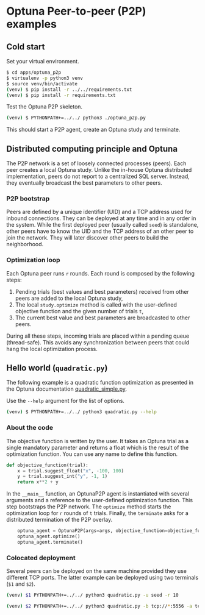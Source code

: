 # Optuna Peer-to-peer (P2P) examples

## Cold start

Set your virtual environment.

```bash
$ cd apps/optuna_p2p
$ virtualenv -p python3 venv
$ source venv/bin/activate
(venv) $ pip install -r ../../requirements.txt
(venv) $ pip install -r requirements.txt
```

Test the Optuna P2P skeleton.

```bash
(venv) $ PYTHONPATH+=../../ python3 ./optuna_p2p.py
```

This should start a P2P agent, create an Optuna study and terminate.


## Distributed computing principle and Optuna

The P2P network is a set of loosely connected processes (peers). Each
peer creates a local Optuna study. Unlike the in-house Optuna
distributed implementation, peers do not report to a centralized SQL
server. Instead, they eventually broadcast the best parameters to
other peers.

### P2P bootstrap

Peers are defined by a unique identifier (UID) and a TCP address used
for inbound connections. They can be deployed at any time and in any
order in the system. While the first deployed peer (usually called
`seed`) is standalone, other peers have to know the UID and the TCP
address of an other peer to join the network. They will later discover
other peers to build the neighborhood.

### Optimization loop

Each Optuna peer runs `r` rounds. Each round is composed by the following steps:
1. Pending trials (best values and best parameters) received from other peers are added to the local Optuna study,
2. The local `study.optimize` method is called with the user-defined objective function and the given number of trials `t`,
3. The current best value and best parameters are broadcasted to other peers.

During all these steps, incoming trials are placed within a pending
queue (thread-safe). This avoids any synchronization between peers
that could hang the local optimization process.

## Hello world (`quadratic.py`)

The following example is a quadratic function optimization as
presented in the Optuna documentation
[quadratic_simple.py](https://github.com/optuna/optuna-examples/blob/main/quadratic_simple.py).

Use the `--help` argument for the list of options.
```bash
(venv) $ PYTHONPATH+=../../ python3 quadratic.py --help
```

### About the code

The objective function is written by the user. It takes an Optuna
trial as a single mandatory parameter and returns a float which is the
result of the optimization function. You can use any name to define
this function.

```python
def objective_function(trial):
    x = trial.suggest_float("x", -100, 100)
    y = trial.suggest_int("y", -1, 1)
    return x**2 + y
```

In the `__main__` function, an OptunaP2P agent is instantiated with
several arguments and a reference to the user-defined optimization
function. This step bootstraps the P2P network. The `optimize` method
starts the optimization loop for `r` rounds of `t` trials. Finally,
the `terminate` asks for a distributed termination of the P2P overlay.


```python
    optuna_agent = OptunaP2P(args=args, objective_function=objective_function)
    optuna_agent.optimize()
    optuna_agent.terminate()
```

### Colocated deployment

Several peers can be deployed on the same machine provided they use
different TCP ports. The latter example can be deployed using two
terminals (`$1` and `$2`).

```bash
(venv) $1 PYTHONPATH+=../../ python3 quadratic.py -u seed -r 10
```
```bash
(venv) $2 PYTHONPATH+=../../ python3 quadratic.py -b tcp://*:5556 -a tcp://localhost:5556 -s seed -d tcp://localhost:5555 -r 10
```

